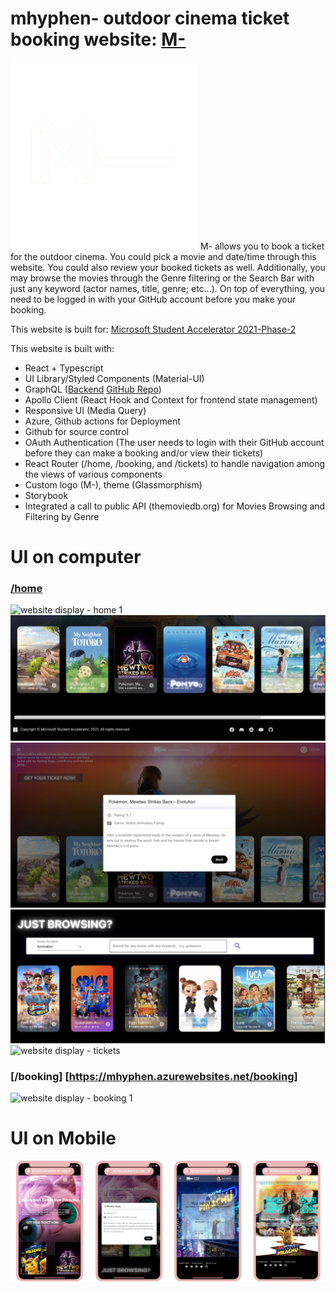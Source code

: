 # mhyphen- outdoor cinema ticket booking website: [M-](https://mhyphen.azurewebsites.net/)

<img src="https://github.com/molinalim/mhyphen-frontend/blob/main/mhyphen/src/assets/logos/M-.png" alt="logo" width="300"/>
M- allows you to book a ticket for the outdoor cinema. You could pick a movie and date/time through this website. You could also review your booked tickets as well. Additionally, you may browse the movies through the Genre filtering or the Search Bar with just any keyword (actor names, title, genre; etc...). 
On top of everything, you need to be logged in with your GitHub account before you make your booking. 

This website is built for: [Microsoft Student Accelerator 2021-Phase-2](https://nzmsa.netlify.app/)

This website is built with:

- React + Typescript
- UI Library/Styled Components (Material-UI)
- GraphQL ([Backend](https://mhyphen-backend.azurewebsites.net/graphql/) [GitHub Repo](https://github.com/molinalim/mhyphen-backend))
- Apollo Client (React Hook and Context for frontend state management)
- Responsive UI (Media Query)
- Azure, Github actions for Deployment
- Github for source control
- OAuth Authentication (The user needs to login with their GitHub account before they can make a booking and/or view their tickets)
- React Router (/home, /booking, and /tickets) to handle navigation among the views of various components
- Custom logo (M-), theme (Glassmorphism) 
- Storybook 
- Integrated a call to public API (themoviedb.org) for Movies Browsing and Filtering by Genre 


# UI on computer

### [/home](https://mhyphen.azurewebsites.net/home)

![website display - home 1](https://github.com/molinalim/mhyphen-frontend/blob/main/webdisplay/showcast.png)
![website display - home 2](https://github.com/molinalim/mhyphen-frontend/blob/main/webdisplay/showcast2.png)
![website display - movie information](https://github.com/molinalim/mhyphen-frontend/blob/main/webdisplay/movie_info.png)
![website display - browse](https://github.com/molinalim/mhyphen-frontend/blob/main/webdisplay/search.png)
![website display - tickets](https://github.com/molinalim/mhyphen-frontend/blob/main/webdisplay/ticket.png)

### [/booking] [https://mhyphen.azurewebsites.net/booking]

![website display - booking 1](https://github.com/molinalim/mhyphen-frontend/blob/main/webdisplay/booking.png)

# UI on Mobile

![website display on phone- home 1](https://github.com/molinalim/mhyphen-frontend/blob/main/webdisplay/mobile.png)
